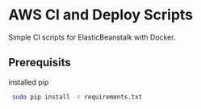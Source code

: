 # AWS CI and Deploy Scripts
Simple CI scripts for ElasticBeanstalk with Docker.


## Prerequisits
installed pip

```bash
 sudo pip install -r requirements.txt
```